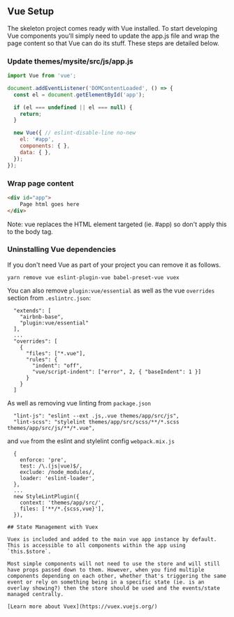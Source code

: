 ## Vue Setup

The skeleton project comes ready with Vue installed. To start developing Vue components you'll simply need to update the
app.js file and wrap the page content so that Vue can do its stuff. These steps are detailed below.

### Update themes/mysite/src/js/app.js
```js
import Vue from 'vue';

document.addEventListener('DOMContentLoaded', () => {
  const el = document.getElementById('app');

  if (el === undefined || el === null) {
    return;
  }

  new Vue({ // eslint-disable-line no-new
    el: '#app',
    components: { },
    data: { },
  });
});

```

### Wrap page content
```html
<div id="app">
    Page html goes here
</div>
```
Note: vue replaces the HTML element targeted (ie. #app) so don't apply this to the body tag.

### Uninstalling Vue dependencies
If you don't need Vue as part of your project you can remove it as follows.
````
yarn remove vue eslint-plugin-vue babel-preset-vue vuex
````
You can also remove `plugin:vue/essential` as well as the vue `overrides` section from `.eslintrc.json`:
```
  "extends": [
    "airbnb-base",
    "plugin:vue/essential"
  ],
  ...
  "overrides": [
    {
      "files": ["*.vue"],
      "rules": {
        "indent": "off",
        "vue/script-indent": ["error", 2, { "baseIndent": 1 }]
      }
    }
  ]
```
As well as removing vue linting from `package.json`
```
  "lint-js": "eslint --ext .js,.vue themes/app/src/js",
  "lint-scss": "stylelint themes/app/src/scss/**/*.scss themes/app/src/js/**/*.vue",
```
and `vue` from the eslint and stylelint config `webpack.mix.js`
```
  {
    enforce: 'pre',
    test: /\.(js|vue)$/,
    exclude: /node_modules/,
    loader: 'eslint-loader',
  },
  ...
  new StyleLintPlugin({
    context: 'themes/app/src/',
    files: ['**/*.{scss,vue}'],
  }),

## State Management with Vuex

Vuex is included and added to the main vue app instance by default. This is accessible to all components within the app using `this.$store`.

Most simple components will not need to use the store and will still have props passed down to them. However, when you find multiple components depending on each other, whether that's triggering the same event or rely on something being in a specific state (ie. is an overlay showing?) then the store should be used and the events/state managed centrally.

[Learn more about Vuex](https://vuex.vuejs.org/)

